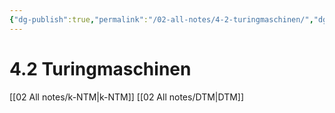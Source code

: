 ```yaml
---
{"dg-publish":true,"permalink":"/02-all-notes/4-2-turingmaschinen/","dgHomeLink":true,"dgPassFrontmatter":false}
---
```


# 4.2 Turingmaschinen
[[02 All notes/k-NTM|k-NTM]]
[[02 All notes/DTM|DTM]]

